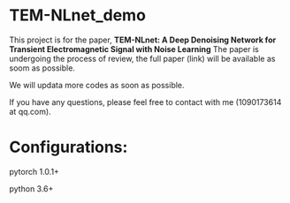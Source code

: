 # TEM-NLnet_demo
This project is for the paper, __TEM-NLnet: A Deep Denoising Network for Transient Electromagnetic Signal with Noise Learning__
The paper is undergoing the process of review, the full paper (link) will be available as soom as possible.

We will updata more codes as soon as possible. 

If you have any questions, please feel free to contact with me (1090173614 at qq.com).

# Configurations:

pytorch 1.0.1+

python 3.6+
